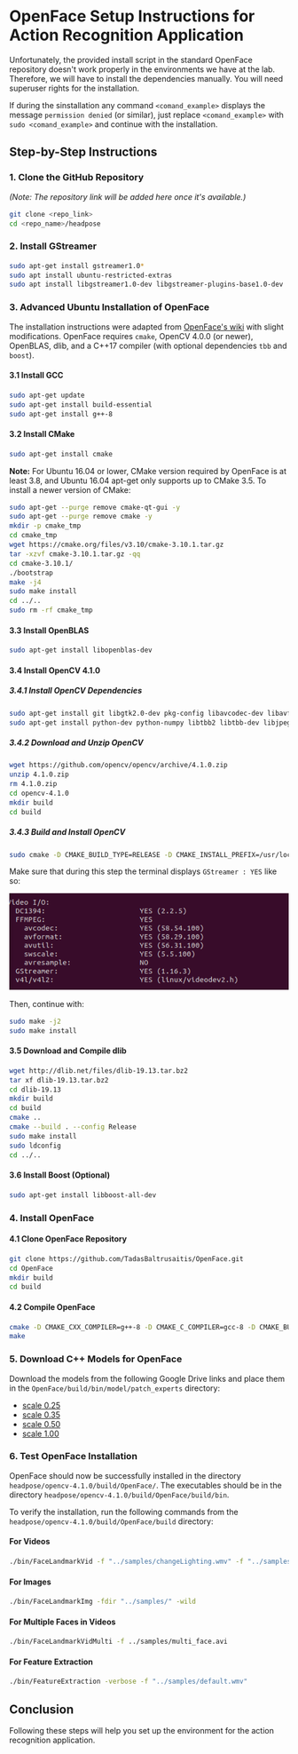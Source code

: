 # OpenFace Setup Instructions for Action Recognition Application

Unfortunately, the provided install script in the standard OpenFace repository doesn't work properly in the environments we have at the lab. Therefore, we will have to install the dependencies manually. You will need superuser rights for the installation. 

If during the sinstallation any command `<comand_example>` displays the message `permission denied` (or similar), just replace `<comand_example>`  with `sudo <comand_example>` and continue with the installation. 

## Step-by-Step Instructions

### 1. Clone the GitHub Repository

*(Note: The repository link will be added here once it's available.)*

```sh
git clone <repo_link>
cd <repo_name>/headpose
```

### 2. Install GStreamer

```sh
sudo apt-get install gstreamer1.0*
sudo apt install ubuntu-restricted-extras
sudo apt install libgstreamer1.0-dev libgstreamer-plugins-base1.0-dev
```

### 3. Advanced Ubuntu Installation of OpenFace

The installation instructions were adapted from [OpenFace's wiki](https://github.com/TadasBaltrusaitis/OpenFace/wiki/Unix-Installation) with slight modifications. OpenFace requires `cmake`, OpenCV 4.0.0 (or newer), OpenBLAS, dlib, and a C++17 compiler (with optional dependencies `tbb` and `boost`).

#### 3.1 Install GCC

```sh
sudo apt-get update
sudo apt-get install build-essential
sudo apt-get install g++-8
```

#### 3.2 Install CMake

```sh
sudo apt-get install cmake
```

**Note:** For Ubuntu 16.04 or lower, CMake version required by OpenFace is at least 3.8, and Ubuntu 16.04 apt-get only supports up to CMake 3.5. To install a newer version of CMake:

```sh
sudo apt-get --purge remove cmake-qt-gui -y
sudo apt-get --purge remove cmake -y
mkdir -p cmake_tmp
cd cmake_tmp
wget https://cmake.org/files/v3.10/cmake-3.10.1.tar.gz
tar -xzvf cmake-3.10.1.tar.gz -qq
cd cmake-3.10.1/
./bootstrap
make -j4
sudo make install
cd ../..
sudo rm -rf cmake_tmp
```

#### 3.3 Install OpenBLAS

```sh
sudo apt-get install libopenblas-dev
```

#### 3.4 Install OpenCV 4.1.0

##### 3.4.1 Install OpenCV Dependencies

```sh
sudo apt-get install git libgtk2.0-dev pkg-config libavcodec-dev libavformat-dev libswscale-dev
sudo apt-get install python-dev python-numpy libtbb2 libtbb-dev libjpeg-dev libpng-dev libtiff-dev libdc1394-22-dev
```

##### 3.4.2 Download and Unzip OpenCV

```sh
wget https://github.com/opencv/opencv/archive/4.1.0.zip
unzip 4.1.0.zip
rm 4.1.0.zip
cd opencv-4.1.0
mkdir build
cd build
```

##### 3.4.3 Build and Install OpenCV

```sh
sudo cmake -D CMAKE_BUILD_TYPE=RELEASE -D CMAKE_INSTALL_PREFIX=/usr/local -D BUILD_TIFF=ON -D WITH_TBB=ON ..
```
Make sure that during this step the terminal displays `GStreamer : YES` like so:

![image not found](gstreamer_yes.png "GStreamer is recognized")

Then, continue with:

```sh
sudo make -j2
sudo make install
```


#### 3.5 Download and Compile dlib

```sh
wget http://dlib.net/files/dlib-19.13.tar.bz2
tar xf dlib-19.13.tar.bz2
cd dlib-19.13
mkdir build
cd build
cmake ..
cmake --build . --config Release
sudo make install
sudo ldconfig
cd ../..
```

#### 3.6 Install Boost (Optional)

```sh
sudo apt-get install libboost-all-dev
```

### 4. Install OpenFace

#### 4.1 Clone OpenFace Repository

```sh
git clone https://github.com/TadasBaltrusaitis/OpenFace.git
cd OpenFace
mkdir build
cd build
```

#### 4.2 Compile OpenFace

```sh
cmake -D CMAKE_CXX_COMPILER=g++-8 -D CMAKE_C_COMPILER=gcc-8 -D CMAKE_BUILD_TYPE=RELEASE ..
make
```

### 5. Download C++ Models for OpenFace

Download the models from the following Google Drive links and place them in the `OpenFace/build/bin/model/patch_experts` directory:

- [scale 0.25](https://drive.google.com/uc?export=download&id=1TM_L_qNgd513z5i_T4CuXOF1Vl5DDu1l)
- [scale 0.35](https://drive.google.com/uc?export=download&id=1o2DmUO7jzjIbimsRXmjbNilPl_pcHvnJ)
- [scale 0.50](https://drive.google.com/uc?export=download&id=1bo0TAEH-2j8feBb3nYKPk5k0ODgfpEPz)
- [scale 1.00](https://drive.google.com/uc?export=download&id=1b8semX96A2yNe194PvKh_rkU1frcI4jr)

### 6. Test OpenFace Installation

OpenFace should now be successfully installed in the directory `headpose/opencv-4.1.0/build/OpenFace/`. The executables should be in the directory `headpose/opencv-4.1.0/build/OpenFace/build/bin`.

To verify the installation, run the following commands from the `headpose/opencv-4.1.0/build/OpenFace/build` directory:

#### For Videos

```sh
./bin/FaceLandmarkVid -f "../samples/changeLighting.wmv" -f "../samples/2015-10-15-15-14.avi"
```

#### For Images

```sh
./bin/FaceLandmarkImg -fdir "../samples/" -wild
```

#### For Multiple Faces in Videos

```sh
./bin/FaceLandmarkVidMulti -f ../samples/multi_face.avi
```

#### For Feature Extraction

```sh
./bin/FeatureExtraction -verbose -f "../samples/default.wmv"
```

## Conclusion

Following these steps will help you set up the environment for the action recognition application.
